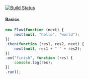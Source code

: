 [![Build Status](https://travis-ci.org/jeeeyul/callback-flow.svg)](https://travis-ci.org/jeeeyul/callback-flow)

#### Basics
```javascript
new Flow(function (next) {
	next(null, "hello", "world");
})
.then(function (res1, res2, next) {
	next(null, res1 + " " + res2);
})
.on("finish", function (res) {
	console.log(res);
})
.run();
```
